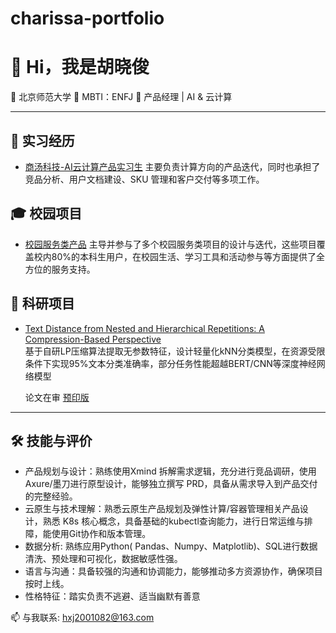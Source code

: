 # charissa-portfolio
# 👋 Hi，我是胡晓俊

🏫 北京师范大学
👸 MBTI：ENFJ
🎯 产品经理 | AI & 云计算 

---

## 🏢  实习经历
- [商汤科技-AI云计算产品实习生](https://github.com/CharissaHu/Internship-Projects)
  主要负责计算方向的产品迭代，同时也承担了竞品分析、用户文档建设、SKU 管理和客户交付等多项工作。  
 

## 🎓 校园项目
- [校园服务类产品](https://github.com/CharissaHu/Campus-Products)
  主导并参与了多个校园服务类项目的设计与迭代，这些项目覆盖校内80%的本科生用户，在校园生活、学习工具和活动参与等方面提供了全方位的服务支持。

## 📑 科研项目
- [Text Distance from Nested and Hierarchical Repetitions: A Compression-Based Perspective](https://github.com/CharissaHu/Research-Projects)  
  基于自研LP压缩算法提取无参数特征，设计轻量化kNN分类模型，在资源受限条件下实现95%文本分类准确率，部分任务性能超越BERT/CNN等深度神经网络模型
  
  论文在审 [预印版](https://math.chinaxiv.org/abs/202506.00060)

---

## 🛠️ 技能与评价
- 产品规划与设计：熟练使用Xmind 拆解需求逻辑，充分进行竞品调研，使用Axure/墨刀进行原型设计，能够独立撰写 PRD，具备从需求导入到产品交付的完整经验。
- 云原生与技术理解：熟悉云原生产品规划及弹性计算/容器管理相关产品设计，熟悉 K8s 核心概念，具备基础的kubectl查询能力，进行日常运维与排障，能使用Git协作和版本管理。
- 数据分析: 熟练应用Python( Pandas、Numpy、Matplotlib)、SQL进行数据清洗、预处理和可视化，数据敏感性强。
- 语言与沟通：具备较强的沟通和协调能力，能够推动多方资源协作，确保项目按时上线。
- 性格特征：踏实负责不逃避、适当幽默有善意

📫 与我联系: [hxj2001082@163.com](mailto:hxj2001082@163.com)   
